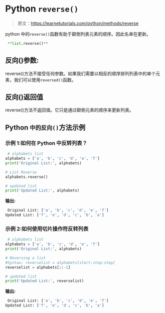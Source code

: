# Python `reverse()`

> 原文：<https://learnetutorials.com/python/methods/reverse>

python 中的`reverse()`函数有助于颠倒列表元素的顺序。因此名单在更新。

```py
 **list.reverse()** 

```

## 反向()参数:

reverse()方法不接受任何参数。如果我们需要以相反的顺序排列列表中的单个元素，我们可以使用`reversed()`函数。

## 反向()返回值

reverse()方法不返回值。它只是通过颠倒元素的顺序来更新列表。

## Python `中的反向()`方法示例

### 示例 1:如何在 Python 中反转列表？

```py
 # alphabets list
alphabets = ['a', 'b', 'c', 'd', 'e', 'f']
print('Original List:', alphabets)

# List Reverse
alphabets.reverse()

# updated list
print('Updated List:', alphabets) 

```

**输出:**

```py
 Original List: ['a', 'b', 'c', 'd', 'e', 'f']
Updated List: ['f', 'e', 'd', 'c', 'b', 'a'] 
```

### 示例 2:如何使用切片操作符反转列表

```py
 # alphabets list
alphabets = ['a', 'b', 'c', 'd', 'e', 'f']
print('Original List:', alphabets)

# Reversing a list 
#Syntax: reverselist = alphabets[start:stop:step] 
reverselist = alphabets[::-1]

# updated list
print('Updated List:', reverselist) 

```

**输出:**

```py
 Original List: ['a', 'b', 'c', 'd', 'e', 'f']
Updated List: ['f', 'e', 'd', 'c', 'b', 'a'] 
```